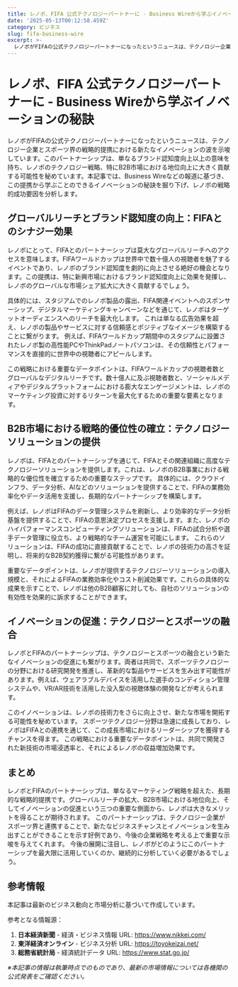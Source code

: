 ```yaml
---
title: レノボ、FIFA 公式テクノロジーパートナーに - Business Wireから学ぶイノベーションの秘訣
date: '2025-05-13T00:12:58.459Z'
category: ビジネス
slug: fifa-business-wire
excerpt: >-
  レノボがFIFAの公式テクノロジーパートナーになったというニュースは、テクノロジー企業とスポーツ界の戦略的提携における新たなイノベーションの波を示唆しています。このパートナーシップは、単なるブランド認知度向上以上の意味を持ち、レノボのテクノロジー戦略、特にB2B市場における地位向上に大きく貢献する可...
---
```


# レノボ、FIFA 公式テクノロジーパートナーに - Business Wireから学ぶイノベーションの秘訣

レノボがFIFAの公式テクノロジーパートナーになったというニュースは、テクノロジー企業とスポーツ界の戦略的提携における新たなイノベーションの波を示唆しています。このパートナーシップは、単なるブランド認知度向上以上の意味を持ち、レノボのテクノロジー戦略、特にB2B市場における地位向上に大きく貢献する可能性を秘めています。本記事では、Business Wireなどの報道に基づき、この提携から学ぶことのできるイノベーションの秘訣を掘り下げ、レノボの戦略的成功要因を分析します。


## グローバルリーチとブランド認知度の向上：FIFAとのシナジー効果

レノボにとって、FIFAとのパートナーシップは莫大なグローバルリーチへのアクセスを意味します。FIFAワールドカップは世界中で数十億人の視聴者を魅了するイベントであり、レノボのブランド認知度を劇的に向上させる絶好の機会となります。この提携は、特に新興市場におけるブランド認知度向上に効果を発揮し、レノボのグローバルな市場シェア拡大に大きく貢献するでしょう。

具体的には、スタジアムでのレノボ製品の露出、FIFA関連イベントへのスポンサーシップ、デジタルマーケティングキャンペーンなどを通じて、レノボはターゲットオーディエンスへのリーチを最大化します。  これは単なる広告効果を超え、レノボの製品やサービスに対する信頼感とポジティブなイメージを構築することに繋がります。  例えば、FIFAワールドカップ期間中のスタジアムに設置されたレノボ製の高性能PCやThinkPadノートパソコンは、その信頼性とパフォーマンスを直接的に世界中の視聴者にアピールします。

この戦略における重要なデータポイントは、FIFAワールドカップの視聴者数とグローバルなデジタルリーチです。数十億人に及ぶ視聴者数と、ソーシャルメディアやデジタルプラットフォームにおける膨大なエンゲージメントは、レノボのマーケティング投資に対するリターンを最大化するための重要な要素となります。


## B2B市場における戦略的優位性の確立：テクノロジーソリューションの提供

レノボは、FIFAとのパートナーシップを通じて、FIFAとその関連組織に高度なテクノロジーソリューションを提供します。これは、レノボのB2B事業における戦略的な優位性を確立するための重要なステップです。  具体的には、クラウドインフラ、データ分析、AIなどのソリューションを提供することで、FIFAの業務効率化やデータ活用を支援し、長期的なパートナーシップを構築します。

例えば、レノボはFIFAのデータ管理システムを刷新し、より効率的なデータ分析基盤を提供することで、FIFAの意思決定プロセスを支援します。また、レノボのハイパフォーマンスコンピューティングソリューションは、FIFAの試合分析や選手データ管理に役立ち、より戦略的なチーム運営を可能にします。  これらのソリューションは、FIFAの成功に直接貢献することで、レノボの技術力の高さを証明し、将来的なB2B契約獲得に繋がる可能性があります。

重要なデータポイントは、レノボが提供するテクノロジーソリューションの導入規模と、それによるFIFAの業務効率化やコスト削減効果です。これらの具体的な成果を示すことで、レノボは他のB2B顧客に対しても、自社のソリューションの有効性を効果的に訴求することができます。


## イノベーションの促進：テクノロジーとスポーツの融合

レノボとFIFAのパートナーシップは、テクノロジーとスポーツの融合という新たなイノベーションの促進にも繋がります。両者は共同で、スポーツテクノロジーの分野における研究開発を推進し、革新的な製品やサービスを生み出す可能性があります。例えば、ウェアラブルデバイスを活用した選手のコンディション管理システムや、VR/AR技術を活用した没入型の視聴体験の開発などが考えられます。

このイノベーションは、レノボの技術力をさらに向上させ、新たな市場を開拓する可能性を秘めています。  スポーツテクノロジー分野は急速に成長しており、レノボはFIFAとの連携を通じて、この成長市場におけるリーダーシップを獲得するチャンスを得ます。  この戦略における重要なデータポイントは、共同で開発された新技術の市場浸透率と、それによるレノボの収益増加効果です。


## まとめ

レノボとFIFAのパートナーシップは、単なるマーケティング戦略を超えた、長期的な戦略的提携です。グローバルリーチの拡大、B2B市場における地位向上、そしてイノベーションの促進という三つの重要な側面から、レノボは大きなメリットを得ることが期待されます。  このパートナーシップは、テクノロジー企業がスポーツ界と連携することで、新たなビジネスチャンスとイノベーションを生み出すことができることを示す好例であり、今後の企業戦略を考える上で重要な示唆を与えてくれます。  今後の展開に注目し、レノボがどのようにこのパートナーシップを最大限に活用していくのか、継続的に分析していく必要があるでしょう。


## 参考情報

本記事は最新のビジネス動向と市場分析に基づいて作成しています。

参考となる情報源：
1. **日本経済新聞** - 経済・ビジネス情報
   URL: https://www.nikkei.com/
2. **東洋経済オンライン** - ビジネス分析
   URL: https://toyokeizai.net/
3. **総務省統計局** - 経済統計データ
   URL: https://www.stat.go.jp/

*※本記事の情報は執筆時点でのものであり、最新の市場情報については各機関の公式発表をご確認ください。*
